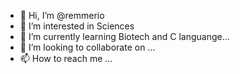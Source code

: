 - 👋 Hi, I’m @remmerio
- 👀 I’m interested in Sciences
- 🌱 I’m currently learning Biotech and C languange...
- 💞️ I’m looking to collaborate on ...
- 📫 How to reach me ...

<!---
remmerio/remmerio is a ✨ special ✨ repository because its `README.md` (this file) appears on your GitHub profile.
You can click the Preview link to take a look at your changes.
--->
